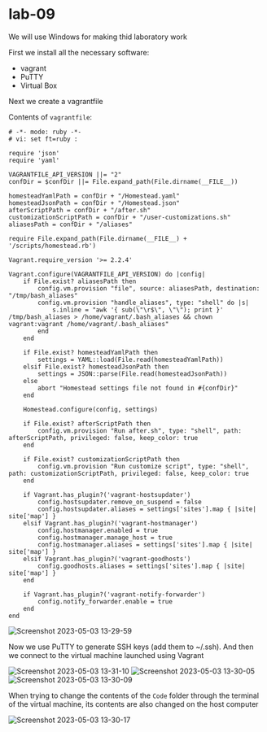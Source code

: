# lab-09

We will use Windows for making thid laboratory work

First we install all the necessary software:
- vagrant
- PuTTY
- Virtual Box

Next we create a vagrantfile

Contents of `vagrantfile`:
```
# -*- mode: ruby -*-
# vi: set ft=ruby :

require 'json'
require 'yaml'

VAGRANTFILE_API_VERSION ||= "2"
confDir = $confDir ||= File.expand_path(File.dirname(__FILE__))

homesteadYamlPath = confDir + "/Homestead.yaml"
homesteadJsonPath = confDir + "/Homestead.json"
afterScriptPath = confDir + "/after.sh"
customizationScriptPath = confDir + "/user-customizations.sh"
aliasesPath = confDir + "/aliases"

require File.expand_path(File.dirname(__FILE__) + '/scripts/homestead.rb')

Vagrant.require_version '>= 2.2.4'

Vagrant.configure(VAGRANTFILE_API_VERSION) do |config|
    if File.exist? aliasesPath then
        config.vm.provision "file", source: aliasesPath, destination: "/tmp/bash_aliases"
        config.vm.provision "handle_aliases", type: "shell" do |s|
            s.inline = "awk '{ sub(\"\r$\", \"\"); print }' /tmp/bash_aliases > /home/vagrant/.bash_aliases && chown vagrant:vagrant /home/vagrant/.bash_aliases"
        end
    end

    if File.exist? homesteadYamlPath then
        settings = YAML::load(File.read(homesteadYamlPath))
    elsif File.exist? homesteadJsonPath then
        settings = JSON::parse(File.read(homesteadJsonPath))
    else
        abort "Homestead settings file not found in #{confDir}"
    end

    Homestead.configure(config, settings)

    if File.exist? afterScriptPath then
        config.vm.provision "Run after.sh", type: "shell", path: afterScriptPath, privileged: false, keep_color: true
    end

    if File.exist? customizationScriptPath then
        config.vm.provision "Run customize script", type: "shell", path: customizationScriptPath, privileged: false, keep_color: true
    end

    if Vagrant.has_plugin?('vagrant-hostsupdater')
        config.hostsupdater.remove_on_suspend = false
        config.hostsupdater.aliases = settings['sites'].map { |site| site['map'] }
    elsif Vagrant.has_plugin?('vagrant-hostmanager')
        config.hostmanager.enabled = true
        config.hostmanager.manage_host = true
        config.hostmanager.aliases = settings['sites'].map { |site| site['map'] }
    elsif Vagrant.has_plugin?('vagrant-goodhosts')
        config.goodhosts.aliases = settings['sites'].map { |site| site['map'] }
    end

    if Vagrant.has_plugin?('vagrant-notify-forwarder')
        config.notify_forwarder.enable = true
    end
end
```
![Screenshot 2023-05-03 13-29-59](https://user-images.githubusercontent.com/125737299/235969195-b0ceb67d-4e26-46ec-9b02-f7c2756534fa.png)

Now we use PuTTY to generate SSH keys (add them to ~/.ssh). And then we connect to the virtual machine launched using Vagrant

![Screenshot 2023-05-03 13-31-10](https://user-images.githubusercontent.com/125737299/235969995-462ecafc-d639-44c3-b27a-db626fd5da80.png)
![Screenshot 2023-05-03 13-30-05](https://user-images.githubusercontent.com/125737299/235969657-d981893d-ea2f-4141-bb49-6563b66682cb.png)
![Screenshot 2023-05-03 13-30-09](https://user-images.githubusercontent.com/125737299/235969667-5e3fc1dc-2992-482e-9f9f-e8a39bb33aef.png)

When trying to change the contents of the `Code` folder through the terminal of the virtual machine, its contents are also changed on the host computer

![Screenshot 2023-05-03 13-30-17](https://user-images.githubusercontent.com/125737299/235969932-e289f5ce-3f29-4989-9c41-0d190cf98539.png)

